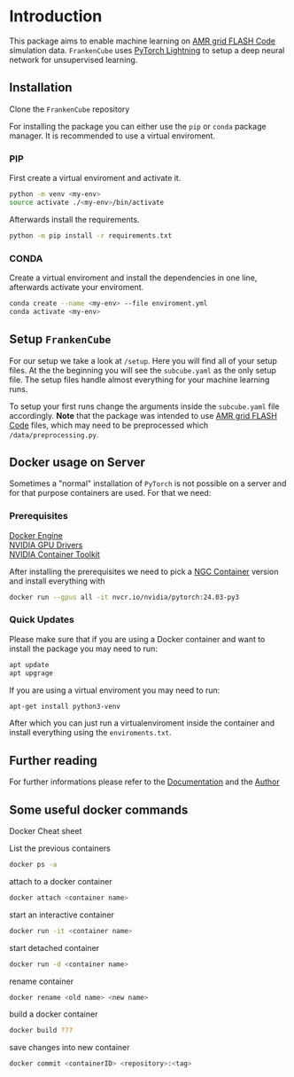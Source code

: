 # Introduction

This package aims to enable machine learning on [AMR grid FLASH Code](https://flash.rochester.edu/site/flashcode.html) simulation data. ``FrankenCube`` uses [PyTorch Lightning](https://lightning.ai/docs/pytorch/stable/starter/introduction.html) to setup a deep neural network for unsupervised learning.

## Installation

Clone the ``FrankenCube`` repository

For installing the package you can either use the ``pip`` or ``conda`` package manager. It is recommended to use a virtual enviroment.

### PIP

First create a virtual enviroment and activate it.

```bash
python -m venv <my-env>
source activate ./<my-env>/bin/activate
```

Afterwards install the requirements.

```bash
python -m pip install -r requirements.txt
```

### CONDA

Create a virtual enviroment and install the dependencies in one line, afterwards activate your enviroment.

```bash
conda create --name <my-env> --file enviroment.yml
conda activate <my-env>
```

## Setup ``FrankenCube``

For our setup we take a look at ``/setup``. Here you will find all of your setup files. At the the beginning you will see the ``subcube.yaml`` as the only setup file. The setup files handle almost everything for your machine learning runs.

To setup your first runs change the arguments inside the ``subcube.yaml`` file accordingly. **Note** that the package was intended to use [AMR grid FLASH Code](https://flash.rochester.edu/site/flashcode.html) files, which may need to be preprocessed which ``/data/preprocessing.py``.  

## Docker usage on Server

Sometimes a "normal" installation of ``PyTorch`` is not possible on a server and for that purpose containers are used. For that we need:

### Prerequisites

[Docker Engine](https://docs.docker.com/engine/install/)\
[NVIDIA GPU Drivers](https://docs.nvidia.com/cuda/cuda-installation-guide-linux/)\
[NVIDIA Container Toolkit](https://github.com/NVIDIA/nvidia-docker)

After installing the prerequisites we need to pick a [NGC Container](https://catalog.ngc.nvidia.com/orgs/nvidia/containers/pytorch) version and install everything with

```bash
docker run --gpus all -it nvcr.io/nvidia/pytorch:24.03-py3
```

### Quick Updates

Please make sure that if you are using a Docker container and want to install the package you may need to run:

```bash
apt update
apt upgrage
```

If you are using a virtual enviroment you may need to run:

```bash
apt-get install python3-venv
```

After which you can just run a virtualenviroment inside the container and install everything using the ```enviroments.txt```.

## Further reading

For further informations please refer to the [Documentation]() and the [Author](timfabianboes96@gmail.com)

## Some useful docker commands

Docker Cheat sheet

List the previous containers

```bash
docker ps -a
```

attach to a docker container

```bash
docker attach <container name>
```

start an interactive container

```bash
docker run -it <container name>
```

start detached container

```bash
docker run -d <container name>
```

rename container

```bash
docker rename <old name> <new name>
```

build a docker container

```bash
docker build ???
```

save changes into new container

```bash
docker commit <containerID> <repository>:<tag>
```
